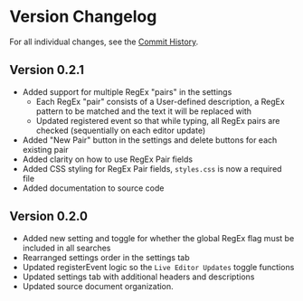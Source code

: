 # Version Changelog

For all individual changes, see the [Commit History](https://github.com/GlacialDrift/live-regex-replace/commits/master).

## Version 0.2.1

- Added support for multiple RegEx "pairs" in the settings
  - Each RegEx "pair" consists of a User-defined description, a RegEx pattern to be matched and the text it will be replaced with
  - Updated registered event so that while typing, all RegEx pairs are checked (sequentially on each editor update)
- Added "New Pair" button in the settings and delete buttons for each existing pair
- Added clarity on how to use RegEx Pair fields
- Added CSS styling for RegEx Pair fields, `styles.css` is now a required file
- Added documentation to source code

## Version 0.2.0

- Added new setting and toggle for whether the global RegEx flag must be included in all searches
- Rearranged settings order in the settings tab
- Updated registerEvent logic so the `Live Editor Updates` toggle functions
- Updated settings tab with additional headers and descriptions
- Updated source document organization.
